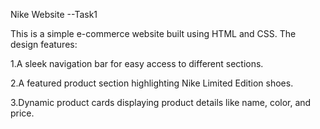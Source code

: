 Nike Website --Task1

This is a simple e-commerce website built using HTML and CSS. The design features:

1.A sleek navigation bar for easy access to different sections.

2.A featured product section highlighting Nike Limited Edition shoes.

3.Dynamic product cards displaying product details like name, color, and price.
